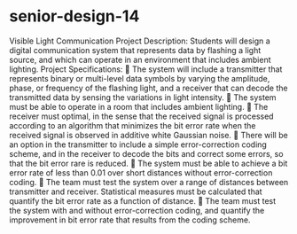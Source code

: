 # senior-design-14
Visible Light Communication 
Project Description: 
Students  will design  a digital communication system that represents data by flashing a 
light source, and which can operate in an environment that includes ambient lighting. 
Project Specifications: 
 The system will include a transmitter that represents binary or multi-level data symbols 
by varying the amplitude, phase, or frequency of the flashing light, and a receiver that 
can decode the transmitted data by sensing the variations in light intensity. 
 The system must be able to operate in a room that includes ambient lighting. 
 The  receiver  must  optimal,  in  the  sense  that  the  received  signal  is  processed 
according to an algorithm that minimizes the bit error rate when the received signal is 
observed in additive white Gaussian noise. 
 There will be an option in the transmitter to include a simple error-correction coding 
scheme, and in the receiver to decode the bits and correct some errors, so that the bit 
error rare is reduced. 
 The  system  must  be  able  to  achieve  a  bit  error  rate  of  less  than  0.01  over  short 
distances without error-correction coding. 
 The  team  must  test  the  system  over  a  range  of  distances  between  transmitter  and 
receiver. Statistical measures must be calculated that quantify the bit error rate as a 
function of distance. 
 The team must test the system with and without error-correction coding, and quantify 
the improvement in bit error rate that results from the coding scheme. 
